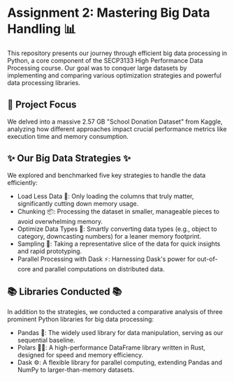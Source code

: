 # Assignment 2: Mastering Big Data Handling 📊<br>
This repository presents our journey through efficient big data processing in Python, a core component of the SECP3133 High Performance Data Processing course. Our goal was to conquer large datasets by implementing and comparing various optimization strategies and powerful data processing libraries.

## 🎯 Project Focus
We delved into a massive 2.57 GB "School Donation Dataset" from Kaggle, analyzing how different approaches impact crucial performance metrics like execution time and memory consumption.

## ✨ Our Big Data Strategies ✨
We explored and benchmarked five key strategies to handle the data efficiently:
- Load Less Data 🤏: Only loading the columns that truly matter, significantly cutting down memory usage.
- Chunking 📦: Processing the dataset in smaller, manageable pieces to avoid overwhelming memory.
- Optimize Data Types 🧠: Smartly converting data types (e.g., object to category, downcasting numbers) for a leaner memory footprint.
- Sampling 🎲: Taking a representative slice of the data for quick insights and rapid prototyping.
- Parallel Processing with Dask ⚡: Harnessing Dask's power for out-of-core and parallel computations on distributed data.

## 📚 Libraries Conducted 📚
In addition to the strategies, we conducted a comparative analysis of three prominent Python libraries for big data processing:
- Pandas 🐼: The widely used library for data manipulation, serving as our sequential baseline.
- Polars 🐻‍❄️: A high-performance DataFrame library written in Rust, designed for speed and memory efficiency.
- Dask ⚙️: A flexible library for parallel computing, extending Pandas and NumPy to larger-than-memory datasets.
